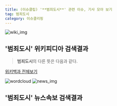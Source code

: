 ```yaml
---
title: (이슈클립) '**범죄도시**' 관련 이슈, 기사 모아 보기
tag: 범죄도시
category: 이슈클리핑
---
```

![wiki_img](https://user-images.githubusercontent.com/42597476/44503234-41136a80-a6d0-11e8-9071-6fc6418eafe4.png)
## **'**범죄도시**'** 위키피디아 검색결과
>**범죄도시**의 다른 뜻은 다음과 같다.

<a href="https://ko.wikipedia.org/wiki/범죄도시" target="_blank">위키백과 전체보기</a>

![wordcloud](https://s3.ap-northeast-2.amazonaws.com/lyrics101-wordcloud/2018-09-25-1537804962.png)
![news_img](https://user-images.githubusercontent.com/42597476/44507050-1206f400-a6e4-11e8-8d98-7ffbfebb353f.png)
## **'**범죄도시**'** 뉴스속보 검색결과

